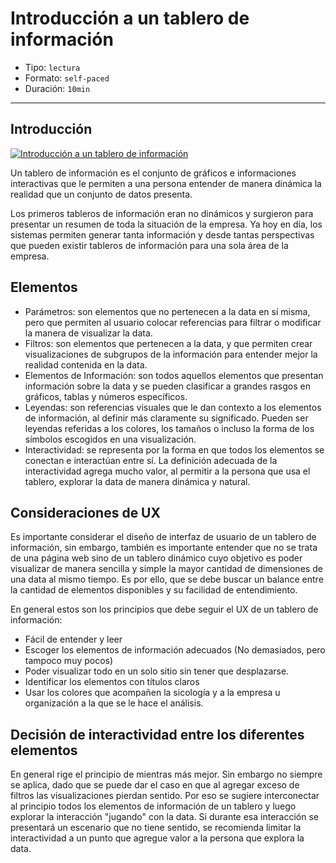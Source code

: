 # Introducción a un tablero de información

* Tipo: `lectura`
* Formato: `self-paced`
* Duración: `10min`

***

## Introducción

[![Introducción a un tablero de información](https://embed-ssl.wistia.com/deliveries/6afcdfc26fd8e2aa7aadffa0e57457d4a8a14a37.jpg?image_play_button_size=2x&amp;image_crop_resized=960x540&amp;image_play_button=1&amp;image_play_button_color=f7b617e0)](https://laboratoria.wistia.com/medias/gn8sto2ud1?wvideo=gn8sto2ud1)

Un tablero de información es el conjunto de gráficos e informaciones
interactivas que le permiten a una persona entender de manera dinámica la
realidad que un conjunto de datos presenta.

Los primeros tableros de información eran no dinámicos y surgieron para
presentar un resumen de toda la situación de la empresa. Ya hoy en día, los
sistemas permiten generar
tanta información y desde tantas perspectivas que pueden existir tableros de
información para una sola área de la empresa.

## Elementos

* Parámetros: son elementos que no pertenecen a la data en sí misma, pero que
  permiten al usuario colocar referencias para filtrar o modificar la manera de
  visualizar la data.
* Filtros: son elementos que pertenecen a la data, y que permiten crear
  visualizaciones de subgrupos de la información para entender mejor la realidad
  contenida en la data.
* Elementos de Información: son todos aquellos elementos que presentan
  información sobre la data y se pueden clasificar a grandes rasgos en gráficos,
  tablas y números específicos.
* Leyendas: son referencias visuales que le dan contexto a los elementos de
  información, al definir más claramente su significado. Pueden ser leyendas
  referidas a los colores, los tamaños o incluso la forma de los símbolos
  escogidos en una visualización.
* Interactividad: se representa por la forma en que todos los elementos se
  conectan e interactúan entre sí. La definición adecuada de la interactividad
  agrega mucho valor, al permitir a la persona que usa el tablero, explorar la
  data de manera dinámica y natural.

## Consideraciones de UX

Es importante considerar el diseño de interfaz de usuario de un tablero de
información, sin embargo, también es importante entender que no se trata de una
página web sino de un tablero dinámico cuyo objetivo es poder visualizar de
manera sencilla y simple la mayor cantidad de dimensiones de una data al mismo
tiempo. Es por ello, que se debe buscar un balance entre la cantidad de
elementos disponibles y su facilidad de entendimiento.

En general estos son los principios que debe seguir el UX de un tablero de
información:

* Fácil de entender y leer
* Escoger los elementos de información adecuados (No demasiados, pero tampoco
  muy pocos)
* Poder visualizar todo en un solo sitio sin tener que desplazarse.
* Identificar los elementos con títulos claros
* Usar los colores que acompañen la sicología y a la empresa u organización a la
  que se le hace el análisis.

## Decisión de interactividad entre los diferentes elementos

En general rige el principio de mientras más mejor. Sin embargo no siempre se
aplica, dado que se puede dar el caso en que al agregar exceso de filtros las
visualizaciones pierdan sentido.
Por eso se sugiere interconectar al principio todos los elementos de información
de un tablero y luego explorar la interacción "jugando" con la data. Si durante
esa interacción se presentará un escenario que no tiene sentido, se recomienda
limitar la interactividad a un punto que agregue valor a la persona que explora
la data.
